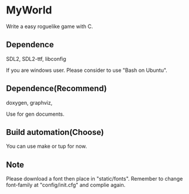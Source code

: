 # MyWorld
Write a easy roguelike game with C.

## Dependence
SDL2, SDL2-ttf, libconfig

If you are windows user. Please consider to use "Bash on Ubuntu".

## Dependence(Recommend)
doxygen, graphviz,

Use for gen documents.

## Build automation(Choose)

You can use make or tup for now.

## Note
Please download a font then place in "static/fonts". Remember to change font-family at "config/init.cfg" and complie again.
